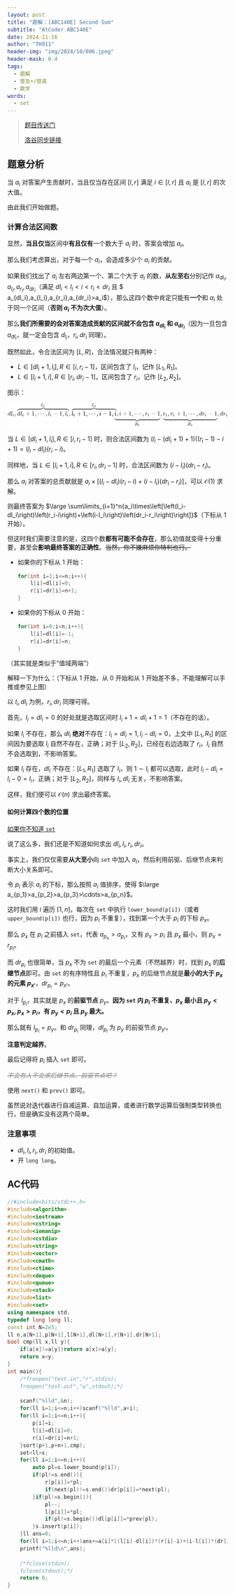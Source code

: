 ```yaml
---
layout: post
title: "题解：[ABC140E] Second Sum"
subtitle: "AtCoder ABC140E"
date: 2024-11-16
author: "TH911"
header-img: "img/2024/10/006.jpeg"
header-mask: 0.4
tags:
  - 题解
  - 普及+/提高
  - 数学
words:
  - set
---
```


> [题目传送门](https://www.luogu.com.cn/problem/AT_abc140_e)
>
> [洛谷同步链接](https://www.luogu.com.cn/article/norj2pzr)

## 题意分析

当 $a_i$ 对答案产生贡献时，当且仅当存在区间 $[l,r]$ 满足 $i\in[l,r]$ 且 $a_i$ 是 $[l,r]$ 的次大值。

由此我们开始做题。

### 计算合法区间数

显然，**当且仅当**区间中**有且仅有**一个数大于 $a_i$ 时，答案会增加 $a_i$。

那么我们考虑算出，对于每一个 $a_i$，会造成多少个 $a_i$ 的贡献。

如果我们找出了 $a_i$ 左右两边第一个、第二个大于 $a_i$ 的数，**从左至右**分别记作 $a_{dl_i},a_{l_i},a_{r_i},a_{dr_i}$（满足 $dl_i<l_i<i<r_i<dr_i$ 且 $ a_{dl_i},a_{l_i},a_{r_i},a_{dr_i}>a_i$），那么这四个数中肯定只能有**一个**和 $a_i$ 处于同一个区间（**否则 $a_i$ 不为次大值**）。

那么**我们所需要的会对答案造成贡献的区间就不会包含 $a_{dl_i}$ 和 $a_{dr_i}$**（因为一旦包含 $a_{dl_i}$，就一定会包含 $d_{l_i}$，$r_i,dr_i$ 同理）。

既然如此，令合法区间为 $[L,R]$，合法情况就只有两种：

* $L\in[dl_i+1,l_i],R\in[i,r_i-1]$，区间包含了 $l_i$，记作 $[L_1,R_1]$。
* $L\in[l_i+1,i],R\in[r_i,dr_i-1]$，区间包含了 $r_i$，记作 $[L_2,R_2]$。

图示：

![](/img/2024/11/006.png)



当 $L\in[dl_i+1,l_i],R\in[i,r_i-1]$ 时，则合法区间数为 $\left(l_i-\left(dl_i+1\right)+1\right)\left(\left(r_i-1\right)-i+1\right)=(l_i-dl_i)(r_i-i)$。

同样地，当 $L\in[l_i+1,i],R\in[r_i,dr_i-1]$ 时，合法区间数为 $\left(i-l_i\right)\left(dr_i-r_i\right)$。

那么 $a_i$ 对答案的总贡献就是 $a_i\times\left[\left(l_i-dl_i\right)\left(r_i-i\right)+\left(i-l_i\right)\left(dr_i-r_i\right)\right]$，可以 $\mathcal O\left(1\right)$ 求解。

则最终答案为 $\large \sum\limits_{i=1}^n{a_i\times\left[\left(l_i-dl_i\right)\left(r_i-i\right)+\left(i-l_i\right)\left(dr_i-r_i\right)\right]}$（下标从 $1$ 开始）。

但这时我们需要注意的是，这四个数**都有可能不会存在**，那么初值就变得十分重要，甚至会**影响最终答案的正确性**。~~当然，你不嫌麻烦你特判也行。~~

* 如果你的下标从 $1$ 开始：

  ```cpp
  for(int i=1;i<=n;i++){
      l[i]=dl[i]=0;
      r[i]=dr[i]=n+1;
  }
  ```

* 如果你的下标从 $0$ 开始：

  ```cpp
  for(int i=0;i<n;i++){
      l[i]=dl[i]=-1;
      r[i]=dr[i]=n;
  }
  ```

（其实就是类似于“值域两端”）

解释一下为什么：（下标从 $1$ 开始，从 $0$ 开始和从 $1$ 开始差不多，不能理解可以手推或参见上图）

以 $l_i,dl_i$ 为例，$r_i,dr_i$ 同理可得。

首先，$l_i=dl_i=0$ 的好处就是选取区间时 $l_i+1=dl_i+1=1$（不存在的话）。

如果 $l_i$ 不存在，那么 $dl_i$ **绝对**不存在：$l_i=dl_i=1,l_i-dl_i=0$，上文中 $[L_1,R_1]$ 的区间因为要选取 $l_i$ 自然不存在，正确；对于 $[L_2,R_2]$，已经在右边选取了 $r_i$，$l_i$ 自然不会选取到，不影响答案。

如果 $l_i$ 存在，$dl_i$ 不存在：$[L_1,R_1]$ 选取了 $l_i$，则 $1\sim l_i$ 都可以选取，此时 $l_i-dl_i=l_i-0=l_i$，正确；对于 $[L_2,R_2]$，同样与 $l_i,dl_i$ 无关，不影响答案。

这样，我们便可以 $\mathcal O\left(n\right)$ 求出最终答案。

#### 如何计算四个数的位置

[如果你不知道 `set`](https://oi-wiki.org/lang/csl/associative-container/#set)

说了这么多，我们还是不知道如何求出 $dl_i,l_i,r_i,dr_i$。

事实上，我们仅仅需要**从大至小**向 `set` 中加入 $a_i$，然后利用前驱、后继节点来判断大小关系即可。

令 $p_i$ 表示 $a_i$ 的下标，那么按照 $a_i$ 值排序，使得 $\large a_{p_1}>a_{p_2}>a_{p_3}>\cdots>a_{p_n}$。

这时我们用 $i$ 遍历 $[1,n]$，每次在 `set` 中执行 `lower_bound(p[i])`（或者 `upper_bound(p[i])` 也行，因为 $p_i$ 不重复），找到第一个大于 $p_i$ 的下标 $p_x$。

那么 $p_x$ 在 $p_i$ 之前插入 `set`，代表 $a_{p_x}>a_{p_i}$，又有 $p_x>p_i$ 且 $p_x$ 最小，则 $p_x=r_{p_i}$。

而 $dr_{p_i}$ 也很简单，当 $p_x$ 不为 `set` 的最后一个元素（不然越界）时，找到 $p_x$ 的**后继节点**即可。由 `set` 的有序特性且 $p_i$ 不重复，$p_x$ 的后继节点就是**最小的大于 $p_x$ 的元素 $p_{x'}$**，$dr_{p_i}=p_{x'}$。

对于 $l_{p_i}$，其实就是 $p_{x}$ 的**前驱节点** $p_y$。**因为 `set` 内 $p_i$ 不重复、$p_x$ 最小且 $p_y<p_x,p_x>p_i$，有 $p_y<p_i$ 且 $p_y$ 最大。**

那么就有 $l_{p_i}=p_y$。和 $dr_{p_i}$ 同理，$dl_{p_i}$ 为 $p_y$ 的前驱节点 $p_{y'}$。

**注意判定越界**。

最后记得将 $p_i$ 插入 `set` 即可。

<p style="color: grey;"><i><s>不会有人不会求后继节点、前驱节点吧？</s></i></p>

使用 `next()` 和 `prev()` 即可。

虽然说对迭代器进行自减运算、自加运算，或者进行数学运算后强制类型转换也行，但是确实没有这两个简单。

### 注意事项

* $dl_i,l_i,r_i,dr_i$ 的初始值。
* 开 `long long`。

## AC代码

```cpp
//#include<bits/stdc++.h>
#include<algorithm> 
#include<iostream>
#include<cstring>
#include<iomanip>
#include<cstdio>
#include<string>
#include<vector>
#include<cmath>
#include<ctime>
#include<deque>
#include<queue>
#include<stack>
#include<list>
#include<set> 
using namespace std;
typedef long long ll;
const int N=2e5;
ll n,a[N+1],p[N+1],l[N+1],dl[N+1],r[N+1],dr[N+1];
bool cmp(ll x,ll y){
	if(a[x]!=a[y])return a[x]>a[y];
	return x<y;
}
int main(){
	/*freopen("test.in","r",stdin);
	freopen("test.out","w",stdout);*/
	
	scanf("%lld",&n);
	for(ll i=1;i<=n;i++)scanf("%lld",a+i);
	for(ll i=1;i<=n;i++){
		p[i]=i;
		l[i]=dl[i]=0;
		r[i]=dr[i]=n+1;
	}sort(p+1,p+n+1,cmp);
	set<ll>s;
	for(ll i=1;i<=n;i++){
		auto pl=s.lower_bound(p[i]);
		if(pl!=s.end()){
			r[p[i]]=*pl;
			if(next(pl)!=s.end())dr[p[i]]=*next(pl);
		}if(pl!=s.begin()){
			pl--;
			l[p[i]]=*pl;
			if(pl!=s.begin())dl[p[i]]=*prev(pl);
		}s.insert(p[i]);
	}ll ans=0;
	for(ll i=1;i<=n;i++)ans+=a[i]*((l[i]-dl[i])*(r[i]-i)+(i-l[i])*(dr[i]-r[i]));
	printf("%lld\n",ans);
	
	/*fclose(stdin);
	fclose(stdout);*/
	return 0;
}
```